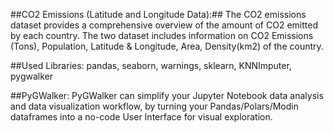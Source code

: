 ##CO2 Emissions (Latitude and Longitude Data):##
The CO2 emissions dataset provides a comprehensive overview of the amount of CO2 emitted by each country.
The two dataset includes information on CO2 Emissions (Tons), Population, Latitude	& Longitude, Area, 	Density(km2) of the country.

##Used Libraries:
pandas, seaborn, warnings, sklearn, KNNImputer, pygwalker

##PyGWalker:
PyGWalker can simplify your Jupyter Notebook data analysis and data visualization workflow, by turning your Pandas/Polars/Modin dataframes into a no-code User Interface for visual exploration.
